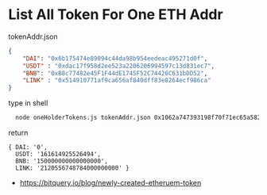 # List All Token For One ETH Addr

tokenAddr.json
```json
{
    "DAI": "0x6b175474e89094c44da98b954eedeac495271d0f", 
    "USDT" : "0xdac17f958d2ee523a2206206994597c13d831ec7", 
    "BNB": "0xB8c77482e45F1F44dE1745F52C74426C631bDD52", 
    "LINK" : "0x514910771af9ca656af840dff83e8264ecf986ca"
}
```

type in shell
```zsh
  node oneHolderTokens.js tokenAddr.json 0x1062a747393198f70f71ec65a582423dba7e5ab3
```

return
```
{ DAI: '0',
  USDT: '161614925526494',
  BNB: '150000000000000000',
  LINK: '2120556748784000000000' }
```

- https://bitquery.io/blog/newly-created-etheruem-token